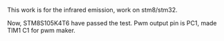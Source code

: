 
This work is for the infrared emission, work on stm8/stm32.

Now, STM8S105K4T6 have passed the test. Pwm output pin is PC1, made TIM1 C1 for pwm maker.


